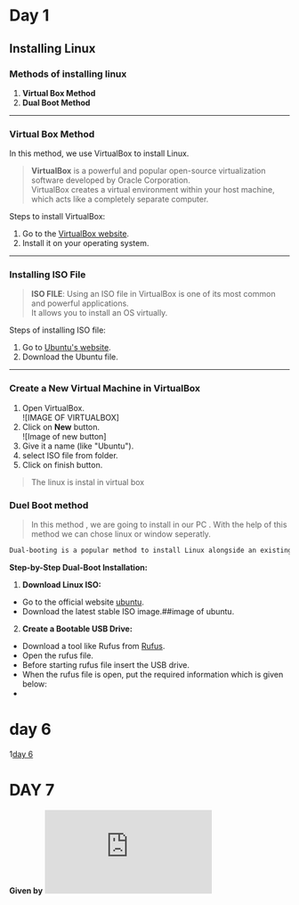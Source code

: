 # Day 1

## Installing Linux

### Methods of installing linux

1. **Virtual Box Method**
2. **Dual Boot Method**

---

### Virtual Box Method

In this method, we use VirtualBox to install Linux.

> **VirtualBox** is a powerful and popular open-source virtualization software developed by Oracle Corporation.  
> VirtualBox creates a virtual environment within your host machine, which acts like a completely separate computer.

Steps to install VirtualBox:
1. Go to the [VirtualBox website](https://www.virtualbox.org/).
2. Install it on your operating system.

---

### Installing ISO File

> **ISO FILE**: Using an ISO file in VirtualBox is one of its most common and powerful applications.  
> It allows you to install an OS virtually.

 Steps of installing ISO file:
1. Go to [Ubuntu's website](https://ubuntu.com).
2. Download the Ubuntu file.

---

### Create a New Virtual Machine in VirtualBox

1. Open VirtualBox.  
   ![IMAGE OF VIRTUALBOX]
2. Click on **New** button.  
   ![Image of new button]
3. Give it a name (like "Ubuntu").
4. select ISO file from folder.
5. Click on finish button.
> The linux is instal in virtual box


### Duel Boot method


> In this method , we are going to install in our PC . With the help of this method we can chose linux or window seperatly.
```bash
Dual-booting is a popular method to install Linux alongside an existing operating system, typically Windows, on the same computer. This allows you to choose which operating system to boot into when you start your computer.
```
**Step-by-Step Dual-Boot Installation:**
1. **Download Linux ISO:**
- Go to the official website [ubuntu](https://ubuntu.com).
- Download the latest stable ISO image.##image of ubuntu.
2. **Create a Bootable USB Drive:**
- Download a tool like Rufus from [Rufus](www.rufus.com).
- Open the rufus file.
- Before starting rufus file insert the USB drive.
- When the rufus file is open, put the required information which is given below:
- 

# day 6
1[day 6](https://github.com/Prabhsimra/New-Prabh/blob/main/Day%208.md)

# DAY 7
**Given by**
![File 7 ](https://github.com/Prabhsimra/New-Prabh/blob/main/Day%207.md)
